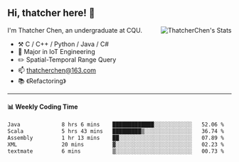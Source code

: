 ## Hi, thatcher here! :wave:

<img align="right" src="https://github-readme-stats.vercel.app/api?username=thatcherchen&title_color=333&text_color=777" alt="ThatcherChen's Stats" >

I'm Thatcher Chen, an undergraduate at CQU.

- :hammer_and_pick:  C / C++ / Python / Java / C# 
- :seedling:  Major in IoT Engineering
- :pencil2:  Spatial-Temporal Range Query
- :mailbox: thatcherchen@163.com
- :books: 《Refactoring》

---

#### :bar_chart: Weekly Coding Time

<!--START_SECTION:waka-->

```txt
Java             8 hrs 6 mins    █████████████░░░░░░░░░░░░   52.06 %
Scala            5 hrs 43 mins   █████████▒░░░░░░░░░░░░░░░   36.74 %
Assembly         1 hr 13 mins    ██░░░░░░░░░░░░░░░░░░░░░░░   07.89 %
XML              20 mins         ▓░░░░░░░░░░░░░░░░░░░░░░░░   02.23 %
textmate         6 mins          ▒░░░░░░░░░░░░░░░░░░░░░░░░   00.73 %
```

<!--END_SECTION:waka-->
